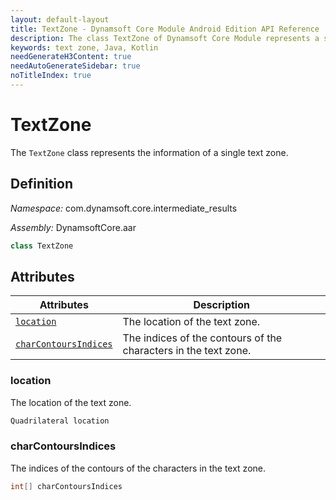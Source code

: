 ```yaml
---
layout: default-layout
title: TextZone - Dynamsoft Core Module Android Edition API Reference
description: The class TextZone of Dynamsoft Core Module represents a single text zone.
keywords: text zone, Java, Kotlin
needGenerateH3Content: true
needAutoGenerateSidebar: true
noTitleIndex: true
---
```


# TextZone

The `TextZone` class represents the information of a single text zone.

## Definition

*Namespace:* com.dynamsoft.core.intermediate_results

*Assembly:* DynamsoftCore.aar

```java
class TextZone
```

## Attributes

| Attributes | Description |
| ---------- | ----------- |
| [`location`](#location) | The location of the text zone. |
| [`charContoursIndices`](#charcontourindices) | The indices of the contours of the characters in the text zone. |

### location

The location of the text zone.

```java
Quadrilateral location
```

### charContoursIndices

The indices of the contours of the characters in the text zone.

```java
int[] charContoursIndices
```
